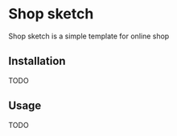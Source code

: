 # Shop sketch

Shop sketch is a simple template for online shop

## Installation

TODO

## Usage

TODO